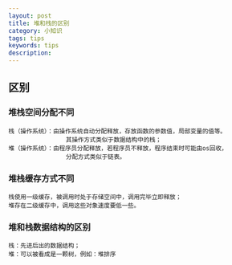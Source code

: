 ```yaml
---
layout: post
title: 堆和栈的区别
category: 小知识
tags: tips
keywords: tips
description: 
---
```

## 区别


### 堆栈空间分配不同
    栈（操作系统）：由操作系统自动分配释放，存放函数的参数值，局部变量的值等。
                    其操作方式类似于数据结构中的栈；
    堆（操作系统）：由程序员分配释放，若程序员不释放，程序结束时可能由os回收，
                    分配方式类似于链表。


### 堆栈缓存方式不同
    栈使用一级缓存，被调用时处于存储空间中，调用完毕立即释放；
    堆存在二级缓存中，调用这些对象速度要低一些。


### 堆和栈数据结构的区别
    栈：先进后出的数据结构；
    堆：可以被看成是一颗树，例如：堆排序


